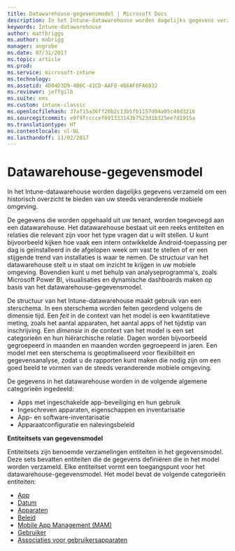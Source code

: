 ```yaml
---
title: Datawarehouse-gegevensmodel | Microsoft Docs
description: In het Intune-datawarehouse worden dagelijks gegevens verzameld om een historisch overzicht te bieden van uw steeds veranderende mobiele omgeving.
keywords: Intune-datawarehouse
author: mattbriggs
ms.author: mabrigg
manager: angrobe
ms.date: 07/31/2017
ms.topic: article
ms.prod: 
ms.service: microsoft-intune
ms.technology: 
ms.assetid: 4D04D3D9-4B6C-41CD-AAF8-466AF8FA6032
ms.reviewer: jeffgilb
ms.suite: ems
ms.custom: intune-classic
ms.openlocfilehash: 37af15a36ff20b2c13b5fb1157d04a05c40d3216
ms.sourcegitcommit: e9f9fccccef691333143b7523d1b325ee7d1915a
ms.translationtype: HT
ms.contentlocale: nl-NL
ms.lasthandoff: 11/02/2017
---
```

# <a name="data-warehouse-data-model"></a>Datawarehouse-gegevensmodel

In het Intune-datawarehouse worden dagelijks gegevens verzameld om een historisch overzicht te bieden van uw steeds veranderende mobiele omgeving.

De gegevens die worden opgehaald uit uw tenant, worden toegevoegd aan een datawarehouse. Het datawarehouse bestaat uit een reeks entiteiten en relaties die relevant zijn voor het type vragen dat u wilt stellen. U kunt bijvoorbeeld kijken hoe vaak een intern ontwikkelde Android-toepassing per dag is geïnstalleerd in de afgelopen week om vast te stellen of er een stijgende trend van installaties is waar te nemen. De structuur van het datawarehouse stelt u in staat om inzicht te krijgen in uw mobiele omgeving. Bovendien kunt u met behulp van analyseprogramma's, zoals Microsoft Power BI, visualisaties en dynamische dashboards maken op basis van het datawarehouse-gegevensmodel.

De structuur van het Intune-datawarehouse maakt gebruik van een sterschema. In een sterschema worden feiten geordend volgens de dimensie tijd. Een *feit* in de context van het model is een kwantitatieve meting, zoals het aantal apparaten, het aantal apps of het tijdstip van inschrijving. Een *dimensie* in de context van het model is een set categorieën en hun hiërarchische relatie. Dagen worden bijvoorbeeld gegroepeerd in maanden en maanden worden gegroepeerd in jaren. Een model met een sterschema is geoptimaliseerd voor flexibiliteit en gegevensanalyse, zodat u de rapporten kunt maken die nodig zijn om een goed beeld te vormen van de steeds veranderende mobiele omgeving.

De gegevens in het datawarehouse worden in de volgende algemene categorieën ingedeeld:
  -  Apps met ingeschakelde app-beveiliging en hun gebruik
  -  Ingeschreven apparaten, eigenschappen en inventarisatie
  -  App- en software-inventarisatie
  -  Apparaatconfiguratie en nalevingsbeleid

**Entiteitsets van gegevensmodel**

Entiteitsets zijn benoemde verzamelingen entiteiten in het gegevensmodel. Deze sets bevatten entiteiten die de gegevens definiëren die in het model worden verzameld. Elke entiteitset vormt een toegangspunt voor het datawarehouse-gegevensmodel. Het model bevat de volgende categorieën entiteiten:

  -  [App](reports-ref-application.md)
  -  [Datum](reports-ref-date.md)
  -  [Apparaten](reports-ref-devices.md)
  -  [Beleid](reports-ref-policy.md)
  -  [Mobile App Management (MAM)](reports-ref-mobile-app-management.md)
  -  [Gebruiker](reports-ref-user.md)
  -  [Associaties voor gebruikersapparaten](reports-ref-user-device.md)